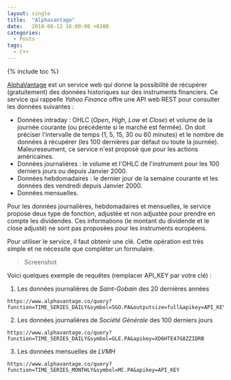 ```yaml
---
layout: single
title:  "Alphavantage"
date:   2018-06-12 16:00:00 +0100
categories:
  - Posts
tags:
  - C++
---
```


{% include toc %}

[AlphaVantage](https://alphavantage.co) est un service web qui donne la possibilité de récupérer (gratuitement) des données historiques sur des instruments financiers. Ce service qui rappelle *Yahoo Finance* offre une API web REST pour consulter les données suivantes :
- Données intraday : OHLC (*Open*, *High*, *Low* et *Close*) et volume de la journée courante (ou précédente si le marché est fermée). On doit préciser l'intervalle de temps (1, 5, 15, 30 ou 60 minutes) et le nombre de données à récupérer (les 100 dernières par défaut ou toute la journée). Maleureseument, ce service n'est proposé que pour les actions américaines.
- Données journalières : le volume et l'OHLC de l'instrument pour les 100 derniers jours ou depuis Janvier 2000.
- Données hebdomadaires : le dernier jour de la semaine courante et les données des vendredi depuis Janvier 2000.
- Données mensuelles. 

Pour les données journalières, hebdomadaires et mensuelles, le service propose deux type de fonction, adjustée et non adjustée pour prendre en compte les dividendes. Ces informations (le montant du dividende et le close adjusté) ne sont pas proposées pour les instruments européens.

Pour utiliser le service, il faut obtenir une clé. Cette opération est très simple et ne nécessite que compléter un formulaire. 

> Screenshot 

Voici quelques exemple de requêtes (remplacer API_KEY par votre clé) :
1. Les données journalières de *Saint-Gobain* des 20 dernières années
```
https://www.alphavantage.co/query?function=TIME_SERIES_DAILY&symbol=SGO.PA&outputsize=full&apikey=API_KEY
```
2. Les données journalières de *Société Générale* des 100 derniers jours
```
https://www.alphavantage.co/query?function=TIME_SERIES_DAILY&symbol=GLE.PA&apikey=XD6HTE47G8ZZIDRB
```
3. Les données mensuelles de *LVMH* 
```
https://www.alphavantage.co/query?function=TIME_SERIES_MONTHLY&symbol=MC.PA&apikey=API_KEY
```
